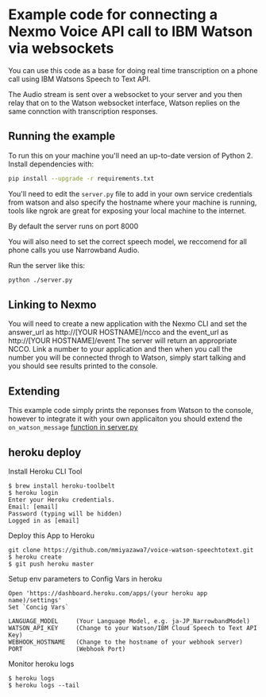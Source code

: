 # Example code for connecting a Nexmo Voice API call to IBM Watson via websockets

You can use this code as a base for doing real time transcription on a phone call using IBM Watsons Speech to Text API.

The Audio stream is sent over a websocket to your server and you then relay that on to the Watson websocket interface, Watson replies on the same connction with transcription responses.

## Running the example

To run this on your machine you'll need an up-to-date version of Python 2. Install dependencies with:

```bash
pip install --upgrade -r requirements.txt
```

You'll need to edit the `server.py` file to add in your own service credentials from watson and also specify the hostname where your machine is running, tools like ngrok are great for exposing your local machine to the internet.

By default the server runs on port 8000

You will also need to set the correct speech model, we reccomend for all phone calls you use Narrowband Audio.

Run the server like this:
```bash
python ./server.py 

```

## Linking to Nexmo 
You will need to create a new application with the Nexmo CLI and set the answer_url as http://[YOUR HOSTNAME]/ncco and the event_url as  http://[YOUR HOSTNAME]/event
The server will return an appropriate NCCO.
Link a number to your application and then when you call the number you will be connected throgh to Watson, simply start talking and you should see results printed to the console.


## Extending 
This example code simply prints the reponses from Watson to the console, however to integrate it with your own applicaiton you should extend the `on_watson_message` [function in server.py](https://github.com/nexmo-community/voice-watson-speechtotext/blob/master/server.py#L94)

## heroku deploy

Install Heroku CLI Tool

    $ brew install heroku-toolbelt
    $ heroku login
    Enter your Heroku credentials.
    Email: [email]
    Password (typing will be hidden)
    Logged in as [email]
    
Deploy this App to Heroku

    git clone https://github.com/mmiyazawa7/voice-watson-speechtotext.git
    $ heroku create
    $ git push heroku master
    
Setup env parameters to Config Vars in heroku

    Open 'https://dashboard.heroku.com/apps/(your heroku app name)/settings'
    Set `Concig Vars`
    
    LANGUAGE_MODEL     (Your Language Model, e.g. ja-JP_NarrowbandModel)
    WATSON_API_KEY     (Change to your Watson/IBM Cloud Speech to Text API Key)
    WEBHOOK_HOSTNAME   (Change to the hostname of your webhook server)
    PORT               (Webhook Port) 
    
Monitor heroku logs

    $ heroku logs
    $ heroku logs --tail